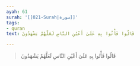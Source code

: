 ```yaml
---
ayah: 61
surah: '[[021-Surah|سورة]]'
tags:
- quran
text: قَالُوا فَأْتُوا بِهِ عَلَىٰ أَعْيُنِ النَّاسِ لَعَلَّهُمْ يَشْهَدُونَ

---
```

> قَالُوا فَأْتُوا بِهِ عَلَىٰ أَعْيُنِ النَّاسِ لَعَلَّهُمْ يَشْهَدُونَ
